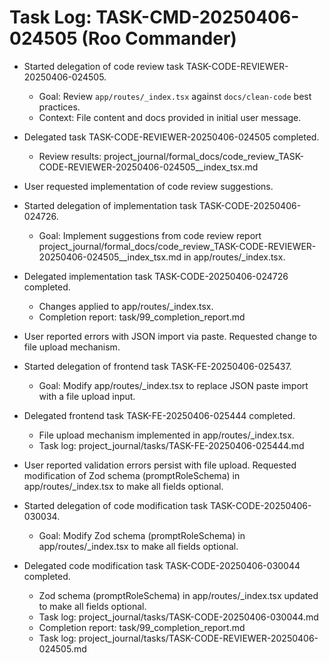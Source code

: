 # Task Log: TASK-CMD-20250406-024505 (Roo Commander)

- Started delegation of code review task TASK-CODE-REVIEWER-20250406-024505.

  - Goal: Review `app/routes/_index.tsx` against `docs/clean-code` best practices.
  - Context: File content and docs provided in initial user message.

- Delegated task TASK-CODE-REVIEWER-20250406-024505 completed.
  - Review results: project_journal/formal_docs/code_review_TASK-CODE-REVIEWER-20250406-024505\_\_index_tsx.md
- User requested implementation of code review suggestions.
- Started delegation of implementation task TASK-CODE-20250406-024726.
  - Goal: Implement suggestions from code review report project_journal/formal_docs/code_review_TASK-CODE-REVIEWER-20250406-024505\_\_index_tsx.md in app/routes/\_index.tsx.
- Delegated implementation task TASK-CODE-20250406-024726 completed.
  - Changes applied to app/routes/\_index.tsx.
  - Completion report: task/99_completion_report.md
- User reported errors with JSON import via paste. Requested change to file upload mechanism.
- Started delegation of frontend task TASK-FE-20250406-025437.
  - Goal: Modify app/routes/\_index.tsx to replace JSON paste import with a file upload input.
- Delegated frontend task TASK-FE-20250406-025444 completed.
  - File upload mechanism implemented in app/routes/\_index.tsx.
  - Task log: project_journal/tasks/TASK-FE-20250406-025444.md
- User reported validation errors persist with file upload. Requested modification of Zod schema (promptRoleSchema) in app/routes/\_index.tsx to make all fields optional.
- Started delegation of code modification task TASK-CODE-20250406-030034.
  - Goal: Modify Zod schema (promptRoleSchema) in app/routes/\_index.tsx to make all fields optional.
- Delegated code modification task TASK-CODE-20250406-030044 completed.
  - Zod schema (promptRoleSchema) in app/routes/\_index.tsx updated to make all fields optional.
  - Task log: project_journal/tasks/TASK-CODE-20250406-030044.md
  - Completion report: task/99_completion_report.md
  - Task log: project_journal/tasks/TASK-CODE-REVIEWER-20250406-024505.md
